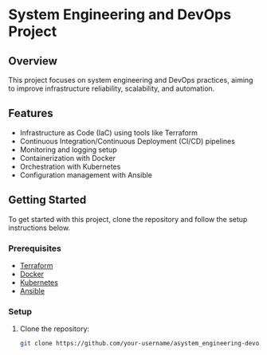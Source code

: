 # System Engineering and DevOps Project

## Overview
This project focuses on system engineering and DevOps practices, aiming to improve infrastructure reliability, scalability, and automation.

## Features
- Infrastructure as Code (IaC) using tools like Terraform
- Continuous Integration/Continuous Deployment (CI/CD) pipelines
- Monitoring and logging setup
- Containerization with Docker
- Orchestration with Kubernetes
- Configuration management with Ansible

## Getting Started
To get started with this project, clone the repository and follow the setup instructions below.

### Prerequisites
- [Terraform](https://www.terraform.io/downloads.html)
- [Docker](https://docs.docker.com/get-docker/)
- [Kubernetes](https://kubernetes.io/docs/setup/)
- [Ansible](https://docs.ansible.com/ansible/latest/installation_guide/intro_installation.html)

### Setup
1. Clone the repository:
   ```sh
   git clone https://github.com/your-username/asystem_engineering-devops.git
